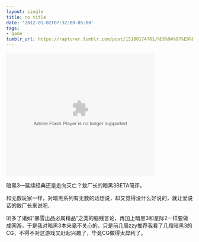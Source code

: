 ```yaml
---
layout: single
title: no title
date: '2012-01-02T07:32:00-05:00'
tags:
- game
tumblr_url: https://rapturer.tumblr.com/post/15180174781/%E6%9A%97%E9%BB%913%E5%BB%B6%E7%BB%AD%E7%BB%8F%E5%85%B8%E8%BF%98%E6%98%AF%E8%B5%B0%E5%90%91%E7%81%AD%E4%BA%A1%E6%95%96%E5%8E%82%E9%95%BF%E7%9A%84%E6%9A%97%E9%BB%913beta%E7%AE%80%E8%AF%84
---
```

<embed src="http://player.youku.com/player.php/sid/XMzM3ODEyOTM2/v.swf" quality="high" width="400" height="333" align="middle" allowscriptaccess="sameDomain" allowfullscreen="true" type="application/x-shockwave-flash"></embed>  

暗黑3—延续经典还是走向灭亡？敖厂长的暗黑3BETA简评。

和无数玩家一样，对暗黑系列有无数的话想说，却又觉得没什么好说的，就让爱说话的敖厂长来说吧..

听多了诸如“暴雪出品必属精品”之类的脑残言论，再加上暗黑3和星际2一样要做成网游，于是我对暗黑3本来毫不关心的，只是前几周zzy推荐我看了几段暗黑3的CG，不得不对这游戏又赶起兴趣了，毕竟CG做得太犀利了。

